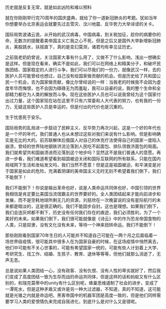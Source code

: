 历史就是反复无常，就是如此凶险和难以预料

就在你刚刚举行完70周年的国庆盛典，就给了你一道新冠肺炎的考题。犹如当年你想要举办北京奥运会就要先过去雪灾、汶川地震、反华势力大举诽谤的关卡。

国际局势波谲云诡，从开始的武汉病毒，中国病毒，到关税加征，趁你的病要你的命，无数次的提醒着美帝国主义亡我之心不死，但是之后又是国外大举新增新冠肺炎，美股跳水，扶摇直下，真的是变幻莫测，诸君均有幸见证历史。

之前我老奶奶曾说，关注国家大事有什么用了，又做不了什么影响，浅出一想确实是这样。但是现在看来，确实不是如此，我们可以在网络上和精美分子，和破坏民族团结、国家稳定的人进行斗争，我们可以尽我们的一份力，就像武汉一样，去的医护人员可能曾经也想过，自己没有给国家做贡献的机会。但是历史给了共和国公民一个机会，去为国家做贡献，像比尔曾经说的一样：当我老的时候我不会因为虚度年华而悔恨，也不会因为碌碌无为而羞耻，我可以自豪的说，我的整个生命和全部精力都在为人类的解放而斗争。现在这些医护人员也可以说我曾经为这个国家付出过力量，这个国家现在站在这里不只有六常委和人大代表的努力，也有我的一份力，无疑这些医护人员是幸运的，但是付出的代价也是沉重的。

生于忧患死于安乐。

国际局势的乱局进一步鼓动了民粹主义、反华势力再次兴起，这是一个好的年代也是一个坏的年代，我们普通人也从未想过这些对我们来说有什么影响。但是影响确实是无比的大的。前苏联解体后俄国人对自己的休克疗法使得自己的国家一度陷入崩溃，曾经的世界陆地钢铁洪流沦落到人民吃不起面包、排队领救济面包的局面。我们就希望共和国崩溃进而沦落到这个地步吗？显然这不是我们普通人的意愿。再进一步看，我们难道希望看到祖国被迫关闭和国际互联网的所有联系，只能在国内局域网下生活和发帖发文吗，我们当然不愿意！但是这是祖国被迫，和平演变是对于国家是如此的危险，充满着阴谋的美帝国主义无时无刻不希望着我们倒下，我们不能倒下！

我们不能倒下！你说是输出革命也好，说是人类命运共同体也好，中国引领的世界我相信是肯定要比美国当流氓霸主的世界要好的。全人类团结起来才能向前进步和发展，而不是空耗地球所剩无几的资源，刘慈欣在一次晚宴说的没有星际航行的未来都是暗淡的，这是很正确的。我们不能固步自封。这也是理想。如果我们倒下，我们会连灰烬都不剩下，历史没有任何我们存在的痕迹，我们必须胜利，为了一个美好的未来。如果我们倒下，我们很可能就像是《诗云》中的作为恐龙帝国食物的人类，只是奴隶，没有文化没有未来，等待一个神来扭转命运。我们不能倒下！

那些刚刚看到国家70年生日的人可能并不知道自己可能在一两个月之后面临着一场世界级疫情，很可能其中很多人在为国家自豪的时候，在这场疫情中悄然离去，他们中可能有不关心世事的，可能有希望国家一统的，可能有些人计划着上大学、考研究生、找工作、结婚、生孩子、教育、退休等等等，但他们就那么消逝了，无声无息。

总是说如果人类团结一心，没有政客、没有仇恨、没有人性的卑劣就好了，然后我们变成了高度团结一致为生存而战的命运共同体，但是这样的话和蚂蚁又有什么区别的，和瑞克莫蒂中的unity有什么区别呢，蜂巢思维遏制了社会的进步，变成了一潭死水，但是这种矛盾又或许是另一种大过滤器，不知道，真的不知道，这可能就是光锥之内就是命运吧。黑客帝国中的机器军团是高度一致的，但是他们同样需要学习人类的爱恨情仇来完成自我进化，到底什么是对什么又是错呢。

